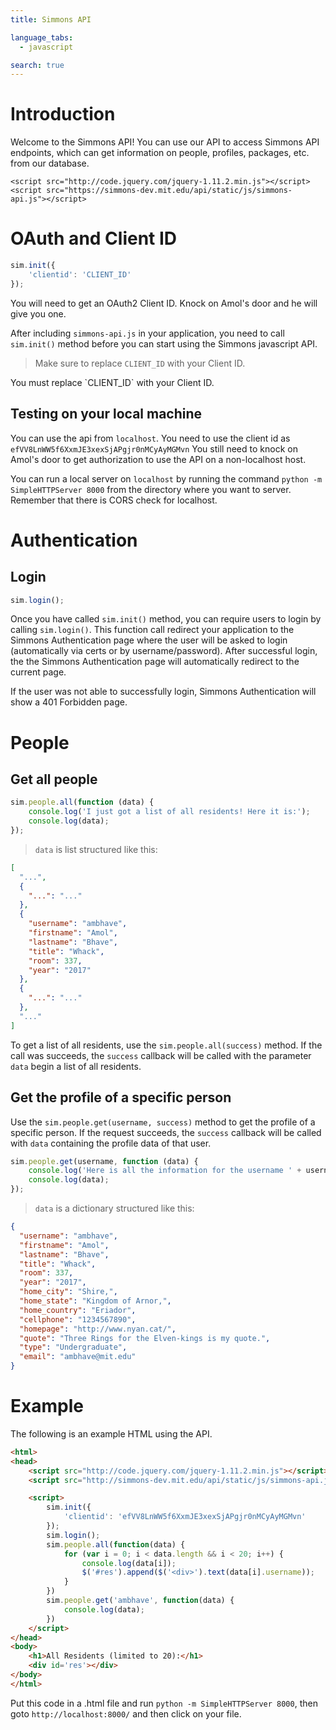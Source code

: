 ```yaml
---
title: Simmons API

language_tabs:
  - javascript

search: true
---
```


# Introduction

Welcome to the Simmons API! You can use our API to access Simmons API endpoints, which can get information on people, profiles, packages, etc. from our database.

```
<script src="http://code.jquery.com/jquery-1.11.2.min.js"></script>
<script src="https://simmons-dev.mit.edu/api/static/js/simmons-api.js"></script>
```

# OAuth and Client ID

```javascript
sim.init({
    'clientid': 'CLIENT_ID'
});
```

You will need to get an OAuth2 Client ID. Knock on Amol's door and he will give you one.

After including `simmons-api.js` in your application, you need to call `sim.init()` method before you can start using the Simmons javascript API.

> Make sure to replace `CLIENT_ID` with your Client ID.

<aside class="notice">
You must replace `CLIENT_ID` with your Client ID.
</aside>

## Testing on your local machine
You can use the api from `localhost`.
You need to use the client id as `efVV8LnWW5f6XxmJE3xexSjAPgjr0nMCyAyMGMvn`
You still need to knock on Amol's door to get authorization to use the API on a non-localhost host.

You can run a local server on `localhost` by running the command `python -m SimpleHTTPServer 8000` from the directory where you want to server. Remember that there is CORS check for localhost.

# Authentication

## Login

```javascript
sim.login();
```

Once you have called `sim.init()` method, you can require users to login by calling `sim.login()`. This function call redirect your application to the Simmons Authentication page where the user will be asked to login (automatically via certs or by username/password). After successful login, the the Simmons Authentication page will automatically redirect to the current page.

If the user was not able to successfully login, Simmons Authentication will show a 401 Forbidden page.

# People

## Get all people

```javascript
sim.people.all(function (data) {
    console.log('I just got a list of all residents! Here it is:');
    console.log(data);
});
```

> `data` is list structured like this:

```json
[
  "...",
  {
    "...": "..."
  },
  {
    "username": "ambhave",
    "firstname": "Amol",
    "lastname": "Bhave",
    "title": "Whack",
    "room": 337,
    "year": "2017"
  },
  {
    "...": "..."
  },
  "..."
]
```

To get a list of all residents, use the `sim.people.all(success)` method. If the call was succeeds, the `success` callback will be called with the parameter `data` begin a list of all residents.

## Get the profile of a specific person

Use the `sim.people.get(username, success)` method to get the profile of a specific person. If the request succeeds, the `success` callback will be called with `data` containing the profile data of that user.

```javascript
sim.people.get(username, function (data) {
    console.log('Here is all the information for the username ' + username);
    console.log(data);
});
```
> `data` is a dictionary structured like this:

```json
{
  "username": "ambhave",
  "firstname": "Amol",
  "lastname": "Bhave",
  "title": "Whack",
  "room": 337,
  "year": "2017",
  "home_city": "Shire,",
  "home_state": "Kingdom of Arnor,",
  "home_country": "Eriador",
  "cellphone": "1234567890",
  "homepage": "http://www.nyan.cat/",
  "quote": "Three Rings for the Elven-kings is my quote.",
  "type": "Undergraduate",
  "email": "ambhave@mit.edu"
}
```

# Example

The following is an example HTML using the API.

```html
<html>
<head>
    <script src="http://code.jquery.com/jquery-1.11.2.min.js"></script>
    <script src="http://simmons-dev.mit.edu/api/static/js/simmons-api.js"></script>

    <script>
        sim.init({
            'clientid': 'efVV8LnWW5f6XxmJE3xexSjAPgjr0nMCyAyMGMvn'
        });
        sim.login();
        sim.people.all(function(data) {
            for (var i = 0; i < data.length && i < 20; i++) {
                console.log(data[i]);
                $('#res').append($('<div>').text(data[i].username));
            }
        })
        sim.people.get('ambhave', function(data) {
            console.log(data);
        })
    </script>
</head>
<body>
    <h1>All Residents (limited to 20):</h1>
    <div id='res'></div>
</body>
</html>
```

Put this code in a .html file and run `python -m SimpleHTTPServer 8000`, then goto `http://localhost:8000/` and then click on your file.